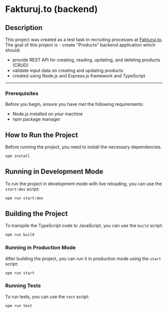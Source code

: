 
# Fakturuj.to (backend)

## Description

This project was created as a test task in recruiting processes at [Fakturuj.to](https://fakturuj.to/).
The goal of this project is - create "Products" backend application which should:

- provide REST API for creating, reading, updating, and deleting products (CRUD)
- validate input data on creating and updating products
- created using Node.js and Express.js framework and TypeScript

___

### Prerequisites

Before you begin, ensure you have met the following requirements:

- Node.js installed on your machine
- npm package manager

## How to Run the Project

Before running the project, you need to install the necessary dependencies.

```bash
npm install
```

## Running in Development Mode

To run the project in development mode with live reloading, you can use the `start:dev` script:

```bash
npm run start:dev
```

## Building the Project

To transpile the TypeScript code to JavaScript, you can use the `build` script:

```bash
npm run build
```

### Running in Production Mode

After building the project, you can run it in production mode using the `start` script:
  
  ```bash
  npm run start
  ```

### Running Tests

To run tests, you can use the `test` script:

  ```bash
  npm run test
  ```
